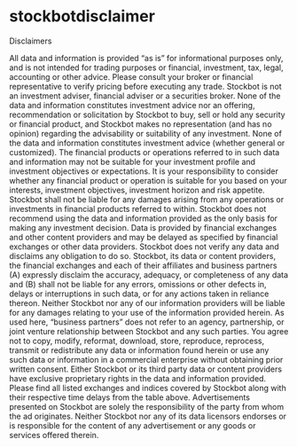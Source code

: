 # stockbotdisclaimer
Disclaimers

All data and information is provided “as is” for informational purposes only, and is not intended for trading purposes or financial, investment, tax, legal, accounting or other advice. Please consult your broker or financial representative to verify pricing before executing any trade. Stockbot is not an investment adviser, financial adviser or a securities broker. None of the data and information constitutes investment advice nor an offering, recommendation or solicitation by Stockbot to buy, sell or hold any security or financial product, and Stockbot makes no representation (and has no opinion) regarding the advisability or suitability of any investment.
None of the data and information constitutes investment advice (whether general or customized). The financial products or operations referred to in such data and information may not be suitable for your investment profile and investment objectives or expectations. It is your responsibility to consider whether any financial product or operation is suitable for you based on your interests, investment objectives, investment horizon and risk appetite. Stockbot shall not be liable for any damages arising from any operations or investments in financial products referred to within. Stockbot does not recommend using the data and information provided as the only basis for making any investment decision.
Data is provided by financial exchanges and other content providers and may be delayed as specified by financial exchanges or other data providers. Stockbot does not verify any data and disclaims any obligation to do so.
Stockbot, its data or content providers, the financial exchanges and each of their affiliates and business partners (A) expressly disclaim the accuracy, adequacy, or completeness of any data and (B) shall not be liable for any errors, omissions or other defects in, delays or interruptions in such data, or for any actions taken in reliance thereon. Neither Stockbot nor any of our information providers will be liable for any damages relating to your use of the information provided herein. As used here, “business partners” does not refer to an agency, partnership, or joint venture relationship between Stockbot and any such parties.
You agree not to copy, modify, reformat, download, store, reproduce, reprocess, transmit or redistribute any data or information found herein or use any such data or information in a commercial enterprise without obtaining prior written consent.
Either Stockbot or its third party data or content providers have exclusive proprietary rights in the data and information provided.
Please find all listed exchanges and indices covered by Stockbot along with their respective time delays from the table above.
Advertisements presented on Stockbot are solely the responsibility of the party from whom the ad originates. Neither Stockbot nor any of its data licensors endorses or is responsible for the content of any advertisement or any goods or services offered therein.
